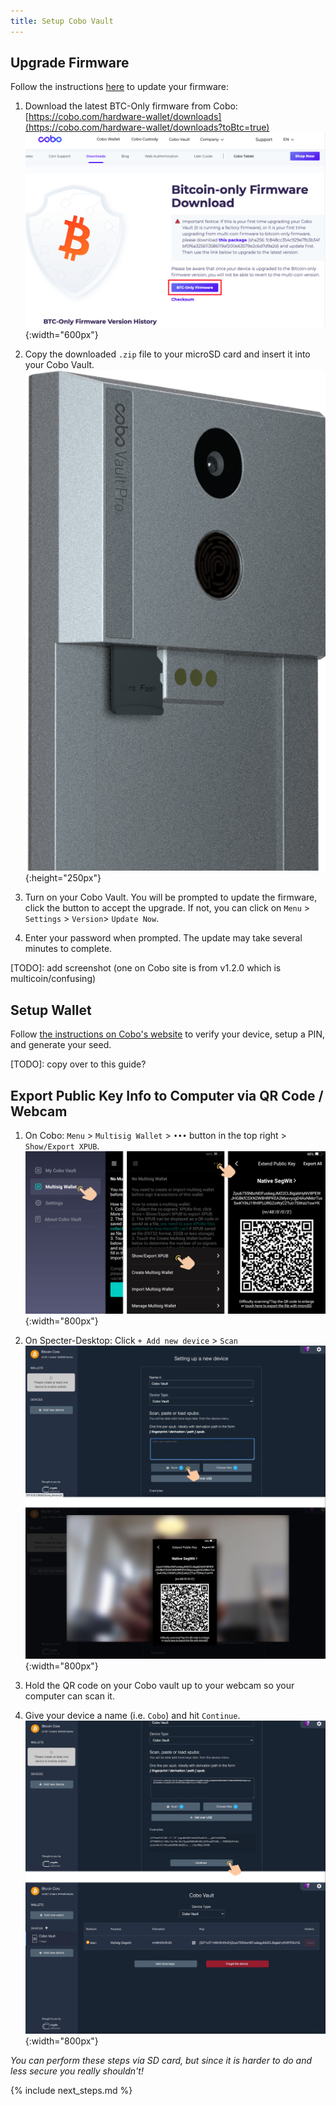```yaml
---
title: Setup Cobo Vault
---
```


## Upgrade Firmware
Follow the instructions [here](https://support.cobo.com/hc/en-us/articles/360046064053-Upgrading-Firmware) to update your firmware:

1. Download the latest BTC-Only firmware from Cobo:  
[https://cobo.com/hardware-wallet/downloads](https://cobo.com/hardware-wallet/downloads?toBtc=true)  
![](/assets/img/setup-cobo-download-firmware.png){:width="600px"}

2. Copy the downloaded `.zip` file to your microSD card and insert it into your Cobo Vault.  
![](/assets/img/setup-cobo-insert-sd.png){:height="250px"}

3. Turn on your Cobo Vault.
You will be prompted to update the firmware, click the button to accept the upgrade.
If not, you can click on `Menu` > `Settings` > `Version`> `Update Now`.

4. Enter your password when prompted. The update may take several minutes to complete.

[TODO]: add screenshot (one on Cobo site is from v1.2.0 which is multicoin/confusing)

## Setup Wallet
Follow [the instructions on Cobo's website](https://support.cobo.com/hc/en-us/articles/360045490014-Getting-started-in-5-steps) to verify your device, setup a PIN, and generate your seed.

[TODO]: copy over to this guide?

## Export Public Key Info to Computer via QR Code / Webcam
1. On Cobo: `Menu` > `Multisig Wallet` > `•••` button in the top right > `Show/Export XPUB`.  
![](/assets/img/setup-cobo-export-pubkey.jpg){:width="800px"}

2. On Specter-Desktop: Click `+ Add new device` > `Scan`  
![](/assets/img/setup-cobo-specter-scan.jpg){:width="800px"}  

3. Hold the QR code on your Cobo vault up to your webcam so your computer can scan it.

4. Give your device a name (i.e. `Cobo`) and hit `Continue`.  
![](/assets/img/setup-cobo-specter-scanned.jpg){:width="800px"}

_You can perform these steps via SD card, but since it is harder to do and less secure you really shouldn't!_


{% include next_steps.md %}
